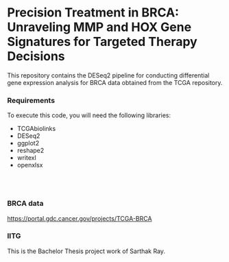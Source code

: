 # Precision Treatment in BRCA: Unraveling MMP and HOX Gene Signatures for Targeted Therapy Decisions

This repository contains the DESeq2 pipeline for conducting differential gene expression analysis for BRCA data obtained from the TCGA repository. <br>

### Requirements
To execute this code, you will need the following libraries:

- TCGAbiolinks
- DESeq2
- ggplot2
- reshape2
- writexl
- openxlsx

<br><br>
### BRCA data
https://portal.gdc.cancer.gov/projects/TCGA-BRCA
<br><be>
### IITG
This is the Bachelor Thesis project work of Sarthak Ray.
<br><br>
